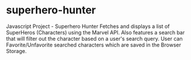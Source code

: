 # superhero-hunter

Javascript Project - Superhero Hunter
Fetches and displays a list of SuperHeros (Characters) using the Marvel API. 
Also features a search bar that will filter out the character based on a user's search query.
User can Favorite/Unfavorite searched characters which are saved in the Browser Storage.
